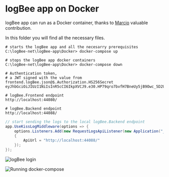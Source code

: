 # logBee app on Docker

logBee app can run as a Docker container, thanks to [Marcio](https://github.com/zimbres) valuable contribution.

In this folder you will find all the necessary files.

```none
# starts the logBee app and all the necesarry prerequisites
C:\logBee-net\logBee-app\Docker> docker-compose up

# stops the logBee app docker containers
C:\logBee-net\logBee-app\Docker> docker-compose down

# Authentication token,
# a JWT signed with the value from frontend.logBee.json@$.Authorization.HS256Secret
eyJhbGciOiJIUzI1NiIsInR5cCI6IkpXVCJ9.e30.HP79qro7bvfH7BneUy5jB9Owc_5D2UavFDulRETAl9E

# logBee.Frontend endpoint
http://localhost:44080/

# logBee.Backend endpoint
http://localhost:44088/
```

```csharp
// start sending the logs to the local logBee.Backend endpoint
app.UseKissLogMiddleware(options => {
    options.Listeners.Add(new RequestLogsApiListener(new Application("_OrganizationId_","_ApplicationId_"))
    {
        ApiUrl = "http://localhost:44088/"
    });
});
```

![logBee login](https://github.com/logBee-net/logBee-app/assets/39127098/4bf1fca5-8250-4e96-a0fe-c6fe55fc439d)

![Running docker-compose](https://github.com/logBee-net/logBee-app/assets/39127098/895ae32f-f546-4004-a66e-ed64027250b4)
